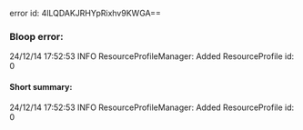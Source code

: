 error id: 4lLQDAKJRHYpRixhv9KWGA==
### Bloop error:

24/12/14 17:52:53 INFO ResourceProfileManager: Added ResourceProfile id: 0
#### Short summary: 

24/12/14 17:52:53 INFO ResourceProfileManager: Added ResourceProfile id: 0